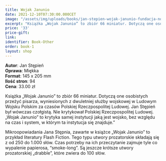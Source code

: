 ```yaml
---
title: Wojak Janunio
date: 2021-12-10T07:30:00.000CET
image: "/assets/img/uploads/books/jan-stepien-wojak-janunio-fundacja-nowe-teraz-sklep-charytatywny.jpg"
excerpt: "Książka „Wojak Janunio” to zbiór 66 miniatur. Dotyczą one osobistych przeżyć pisarza, wyniesionych z dwuletniej służby wojskowej w Ludowym Wojsku Polskim za czasów PRL."
price: '33' 
price-gift: 
link: 
identifier: Book-Other
order: book-1
layout: shop
---
```

 
**Autor**: Jan Stępień         
**Oprawa**: Miękka      
**Format**: 145 x 205 mm  
**Ilość stron**: 94     
**Cena**: 33.00 zł

Książka „Wojak Janunio” to zbiór 66 miniatur. Dotyczą one osobistych przeżyć pisarza, wyniesionych z dwuletniej służby wojskowej w Ludowym Wojsku Polskim za czasów Polskiej Rzeczpospolitej Ludowej. Jan Stępień był wówczas czołgistą. Nie krytykował Polskiej Rzeczpospolitej Ludowej. „Wojak Janunio” to krytyka samej instytucji jaką jest wojsko, bez względu na czas i system, w którym ta instytucja się znajduje.”

Mikroopowiadania Jana Stępnia, zawarte w książce „Wojak Janunio” to przykład literatury Flash Fiction. Tego typu utwory prozatorskie składają się z od 250 do 1.000 słów. Czas potrzeby na ich przeczytanie zajmuje tyle co wypalenie papierosa, “smoke-long”. Są jeszcze krótsze utwory prozatorskiej „drabble”, które zwiera do 100 słów.